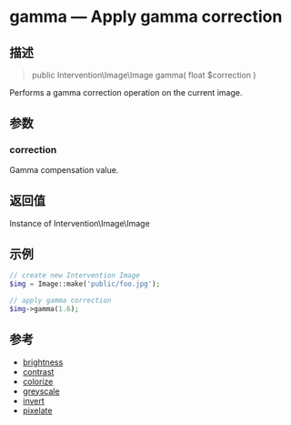 # gamma — Apply gamma correction

## 描述

> public Intervention\Image\Image gamma( float $correction )

Performs a gamma correction operation on the current image.


## 参数

### correction
Gamma compensation value.


## 返回值
Instance of Intervention\Image\Image

## 示例

```php
// create new Intervention Image
$img = Image::make('public/foo.jpg');

// apply gamma correction
$img->gamma(1.6);
```

## 参考

- [brightness](/api/brightness)
- [contrast](/api/contrast)
- [colorize](/api/colorize)
- [greyscale](/api/greyscale)
- [invert](/api/invert)
- [pixelate](/api/pixelate)
